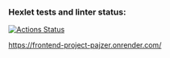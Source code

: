 ### Hexlet tests and linter status:
[![Actions Status](https://github.com/Pajzer/frontend-project-12/actions/workflows/hexlet-check.yml/badge.svg)](https://github.com/Pajzer/frontend-project-12/actions)

https://frontend-project-pajzer.onrender.com/